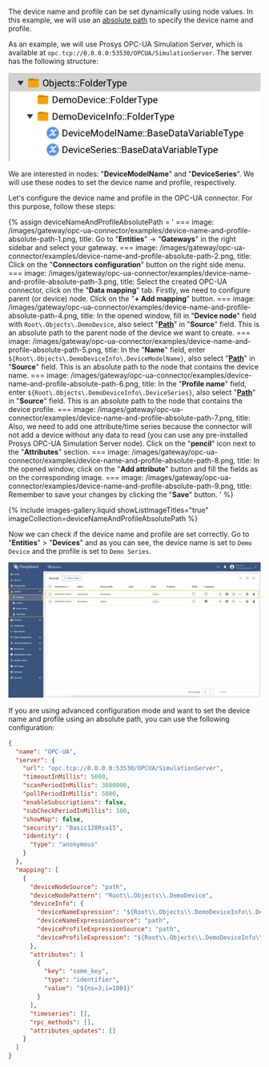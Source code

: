 The device name and profile can be set dynamically using node values. In this example, we will use an 
[absolute path](/docs/iot-gateway/config/opc-ua/#absolute-path) to specify the device name and profile.

As an example, we will use Prosys OPC-UA Simulation Server, which is available at
`opc.tcp://0.0.0.0:53530/OPCUA/SimulationServer`. The server has the following structure:

![image](/images/gateway/opc-ua-connector/examples/opc-ua-server-structure-overview.png)

We are interested in nodes: "**DeviceModelName**" and "**DeviceSeries**". We will use these nodes to set the device name
and profile, respectively.

Let's configure the device name and profile in the OPC-UA connector. For this purpose, follow these steps:

{% assign deviceNameAndProfileAbsolutePath = '
    ===
        image: /images/gateway/opc-ua-connector/examples/device-name-and-profile-absolute-path-1.png,
        title: Go to "**Entities**" → "**Gateways**" in the right sidebar and select your gateway.
    ===
        image: /images/gateway/opc-ua-connector/examples/device-name-and-profile-absolute-path-2.png,
        title: Click on the "**Connectors configuration**" button on the right side menu.
    ===
        image: /images/gateway/opc-ua-connector/examples/device-name-and-profile-absolute-path-3.png,
        title: Select the created OPC-UA connector, click on the "**Data mapping**" tab. Firstly, we need to configure parent (or device) node. Click on the "**+ Add mapping**" button.
    ===
        image: /images/gateway/opc-ua-connector/examples/device-name-and-profile-absolute-path-4.png,
        title: In the opened window, fill in "**Device node**" field with `Root\.Objects\.DemoDevice`, also select "**[Path](/docs/iot-gateway/config/opc-ua/#absolute-path)**" in "**Source**" field. This is an absolute path to the parent node of the device we want to create.
    ===
        image: /images/gateway/opc-ua-connector/examples/device-name-and-profile-absolute-path-5.png,
        title: In the "**Name**" field, enter `${Root\.Objects\.DemoDeviceInfo\.DeviceModelName}`, also select "**[Path](/docs/iot-gateway/config/opc-ua/#absolute-path)**" in "**Source**" field. This is an absolute path to the node that contains the device name.
    ===
        image: /images/gateway/opc-ua-connector/examples/device-name-and-profile-absolute-path-6.png,
        title: In the "**Profile name**" field, enter `${Root\.Objects\.DemoDeviceInfo\.DeviceSeries}`, also select "**[Path](/docs/iot-gateway/config/opc-ua/#absolute-path)**" in "**Source**" field. This is an absolute path to the node that contains the device profile.
    ===
        image: /images/gateway/opc-ua-connector/examples/device-name-and-profile-absolute-path-7.png,
        title: Also, we need to add one attribute/time series because the connector will not add a device without any data to read (you can use any pre-installed Prosys OPC-UA Simulation Server node). Click on the "**pencil**" icon next to the "**Attributes**" section.
    ===
        image: /images/gateway/opc-ua-connector/examples/device-name-and-profile-absolute-path-8.png,
        title: In the opened window, click on the "**Add attribute**" button and fill the fields as on the corresponding image.
    ===
        image: /images/gateway/opc-ua-connector/examples/device-name-and-profile-absolute-path-9.png,
        title: Remember to save your changes by clicking the "**Save**" button.
'
%}

{% include images-gallery.liquid showListImageTitles="true" imageCollection=deviceNameAndProfileAbsolutePath %}

Now we can check if the device name and profile are set correctly. Go to "**Entities**" > "**Devices**" and as you can see, the device
name is set to `Demo Device` and the profile is set to `Demo Series`.

![image](/images/gateway/opc-ua-connector/examples/result-device-overview.png)

If you are using advanced configuration mode and want to set the device name and profile using an absolute path, you can
use the following configuration:

```json
{
  "name": "OPC-UA",
  "server": {
    "url": "opc.tcp://0.0.0.0:53530/OPCUA/SimulationServer",
    "timeoutInMillis": 5000,
    "scanPeriodInMillis": 3600000,
    "pollPeriodInMillis": 5000,
    "enableSubscriptions": false,
    "subCheckPeriodInMillis": 100,
    "showMap": false,
    "security": "Basic128Rsa15",
    "identity": {
      "type": "anonymous"
    }
  },
  "mapping": [
    {
      "deviceNodeSource": "path",
      "deviceNodePattern": "Root\\.Objects\\.DemoDevice",
      "deviceInfo": {
        "deviceNameExpression": "${Root\\.Objects\\.DemoDeviceInfo\\.DeviceModelName}",
        "deviceNameExpressionSource": "path",
        "deviceProfileExpressionSource": "path",
        "deviceProfileExpression": "${Root\\.Objects\\.DemoDeviceInfo\\.DeviceSeries}"
      },
      "attributes": [
        {
          "key": "some_key",
          "type": "identifier",
          "value": "${ns=3;i=1001}"
        }
      ],
      "timeseries": [],
      "rpc_methods": [],
      "attributes_updates": []
    }
  ]
}
```
